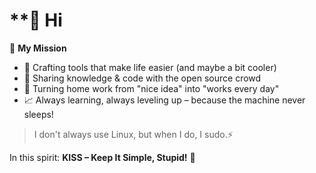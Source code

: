 ###

# **👋 Hi

🚀 **My Mission**

- 🔧 Crafting tools that make life easier (and maybe a bit cooler)
- 🤝 Sharing knowledge & code with the open source crowd
- 🏡 Turning home work from "nice idea" into "works every day"
- 📈 Always learning, always leveling up – because the machine never sleeps!

> I don't always use Linux, but when I do, I sudo.⚡ 

In this spirit: **KISS – Keep It Simple, Stupid!** 🐧 

### 
